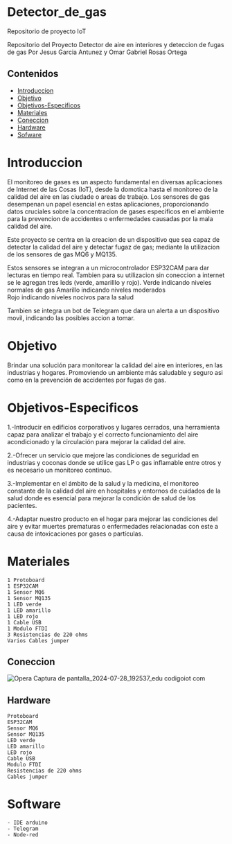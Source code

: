 # Detector_de_gas
Repositorio de proyecto IoT

Repositorio del Proyecto Detector de aire en interiores y deteccion de fugas de gas 
Por Jesus Garcia Antunez y Omar Gabriel Rosas Ortega

## Contenidos
* [Introduccion](#Introduccion)
* [Objetivo](#Objetivo)
* [Objetivos-Especificos](#Objetivos-Especificos)
* [Materiales](#Materiales)
* [Coneccion](#Coneccion)
* [Hardware](#Hardware)
* [Sofware](#Software)

<a id="Introduccion"></a>
# Introduccion 

El monitoreo de gases es un aspecto fundamental en diversas aplicaciones de Internet de las Cosas (IoT), desde la domotica hasta el monitoreo de la calidad del aire en las ciudade o areas de trabajo. 
Los sensores de gas desempenan un papel esencial en estas aplicaciones, proporcionando datos cruciales sobre la concentracion de gases especificos en el ambiente para la prevencion de accidentes o enfermedades causadas por la mala calidad del aire.
 
 Este proyecto se centra en la creacion de un dispositivo que sea capaz de detectar la calidad del aire y detectar fugaz de gas; mediante la utilizacion de los sensores de gas MQ6 y MQ135.

 Estos sensores se integran a un microcontrolador ESP32CAM para dar lecturas en tiempo real.
 Tambien para su utilizacion sin coneccion a internet se le agregan tres leds (verde, amarilllo y rojo).
 Verde indicando niveles normales de gas 
 Amarillo indicando niveles moderados   
 Rojo indicando niveles nocivos para la salud 

 Tambien se integra un bot de Telegram que dara un alerta a un dispositivo movil, indicando las posibles accion a tomar.




<a id="Objetivo"></a>
# Objetivo 

Brindar una solución para monitorear la calidad del aire en interiores, en las industrias y hogares. Promoviendo un ambiente más saludable y seguro asi como en la prevención de accidentes por fugas de gas. 

<a id="Objetivos-Especificos"></a>
# Objetivos-Especificos

1.-Introducir en edificios corporativos y lugares cerrados, una herramienta capaz  para analizar  el trabajo y el correcto funcionamiento del aire acondicionado y la circulación para mejorar la  calidad del aire.

2.-Ofrecer un servicio que mejore las condiciones de   seguridad  en  industrias y coconas   donde se utilice gas LP o gas inflamable entre otros  y es necesario un monitoreo continuo.

3.-Implementar en el ámbito de la salud  y la medicina, el monitoreo constante de la calidad del aire en hospitales y entornos de cuidados de la salud donde es esencial para mejorar la condición de  salud de los pacientes.

4.-Adaptar  nuestro producto en el hogar  para mejorar las condiciones del aire y evitar muertes prematuras o enfermedades relacionadas con este a causa de intoxicaciones por gases o partículas.


<a id="Materiales"></a>
# Materiales 

    1 Protoboard
    1 ESP32CAM
    1 Sensor MQ6
    1 Sensor MQ135 
    1 LED verde
    1 LED amarillo 
    1 LED rojo 
    1 Cable USB
    1 Modulo FTDI
    3 Resistencias de 220 ohms
    Varios Cables jumper 

<a id="Coneccion"></a>
## Coneccion
![Opera Captura de pantalla_2024-07-28_192537_edu codigoiot com](https://github.com/user-attachments/assets/a90acd9b-aacc-4275-bef2-84f8d0c1c16f)


<a id="Hardware"></a>
## Hardware 

    Protoboard
    ESP32CAM
    Sensor MQ6
    Sensor MQ135 
    LED verde
    LED amarillo 
    LED rojo 
    Cable USB
    Modulo FTDI
    Resistencias de 220 ohms
    Cables jumper 

<a id="Software"></a>
# Software <a id="Software"></a>

    - IDE arduino 
    - Telegram 
    - Node-red 



 
